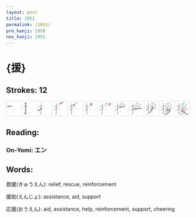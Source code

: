 ```yaml
---
layout: post
title: 1951
permalink: /1951/
pre_kanji: 1950
nex_kanji: 1952
---
```


# {援}

## Strokes: 12

<div class="stroke"><img src="../images/E68FB4.png" /></div>

## Reading:

### On-Yomi: エン

## Words:

救援(きゅうえん): relief, rescue, reinforcement

援助(えんじょ): assistance, aid, support

応援(おうえん): aid, assistance, help, reinforcement, support, cheering
